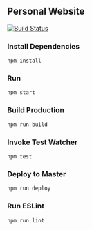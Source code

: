 ## Personal Website

[![Build Status](https://travis-ci.org/PatrickDuncan/patrickduncan.github.io.svg?branch=development)](https://travis-ci.org/PatrickDuncan/patrickduncan.github.io)
### Install Dependencies
```npm install```

### Run
```npm start```

### Build Production
```npm run build```

### Invoke Test Watcher
```npm test```

### Deploy to Master
```npm run deploy```

### Run ESLint
```npm run lint```
